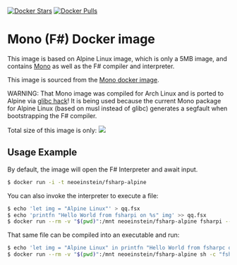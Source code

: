 [![Docker Stars](https://img.shields.io/docker/stars/neoeinstein/fsharp-alpine.svg?style=flat-square)](https://hub.docker.com/r/neoeinstein/fsharp-alpine/)
[![Docker Pulls](https://img.shields.io/docker/pulls/neoeinstein/fsharp-alpine.svg?style=flat-square)](https://hub.docker.com/r/neoeinstein/fsharp-alpine/)

Mono (F#) Docker image
======================

This image is based on Alpine Linux image, which is only a 5MB image, and contains
[Mono](http://www.mono-project.com/) as well as the F# compiler and interpreter.

This image is sourced from the [Mono docker image](https://hub.docker.com/r/neoeinstein/mono-alpine/).

WARNING: That Mono image was compiled for Arch Linux and is ported to Alpine via
[glibc hack](https://github.com/gliderlabs/docker-alpine/issues/11)! It is being used
because the current Mono package for Alpine Linux (based on musl instead of glibc)
generates a segfault when bootstrapping the F# compiler.

Total size of this image is only:
[![](https://badge.imagelayers.io/neoeinstein/mono-alpine:latest.svg)](https://imagelayers.io/?images=neoeinstein/fsharp-alpine:latest 'Get your own badge on imagelayers.io')


Usage Example
-------------

By default, the image will open the F# Interpreter and await input.

```bash
$ docker run -i -t neoeinstein/fsharp-alpine
```

You can also invoke the interpreter to execute a file:

```bash
$ echo 'let img = "Alpine Linux"' > qq.fsx
$ echo 'printfn "Hello World from fsharpi on %s" img' >> qq.fsx
$ docker run --rm -v "$(pwd)":/mnt neoeinstein/fsharp-alpine fsharpi --exec /mnt/qq.fsx
```

That same file can be compiled into an executable and run:
```bash
$ echo 'let img = "Alpine Linux" in printfn "Hello World from fsharpc on %s" img' > qq.fs
$ docker run --rm -v "$(pwd)":/mnt neoeinstein/fsharp-alpine sh -c "fsharpc -o:/mnt/qq.exe /mnt/qq.fs && mono /mnt/qq.exe"
```
